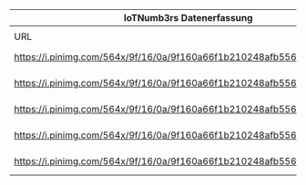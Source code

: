 |IoTNumb3rs Datenerfassung|||||||||||
| ---- | ---- | ---- | ---- | ---- | ---- | ---- | ---- | ---- | ---- | ---- |
||||||||||||
|URL|home_url|filename|device_class|device_count|market_class|market_volume|prognosis_year|publication_year|authorship_class|Dropbox folder|
|https://i.pinimg.com/564x/9f/16/0a/9f160a66f1b210248afb5560930f5e25.jpg|https://www.lightreading.com/new-ip.asp|file5_9f160a66f1b210248afb5560930f5e25.jpg|SmartHome|13000000000|||2020|unknown|company|JinlinHolic/20181230-1500|
|https://i.pinimg.com/564x/9f/16/0a/9f160a66f1b210248afb5560930f5e25.jpg|https://www.lightreading.com/new-ip.asp|file5_9f160a66f1b210248afb5560930f5e25.jpg|Vehicles|3500000000|||2020|unknown|company|JinlinHolic/20181230-1500|
|https://i.pinimg.com/564x/9f/16/0a/9f160a66f1b210248afb5560930f5e25.jpg|https://www.lightreading.com/new-ip.asp|file5_9f160a66f1b210248afb5560930f5e25.jpg|Personal|4.11E+11|||2020|unknown|company|JinlinHolic/20181230-1500|
|https://i.pinimg.com/564x/9f/16/0a/9f160a66f1b210248afb5560930f5e25.jpg|https://www.lightreading.com/new-ip.asp|file5_9f160a66f1b210248afb5560930f5e25.jpg|Healthcare|6.46E+11|||2020|unknown|company|JinlinHolic/20181230-1500|
|https://i.pinimg.com/564x/9f/16/0a/9f160a66f1b210248afb5560930f5e25.jpg|https://www.lightreading.com/new-ip.asp|file5_9f160a66f1b210248afb5560930f5e25.jpg|SmartCity|9700000000|||2020|unknown|company|JinlinHolic/20181230-1500|
